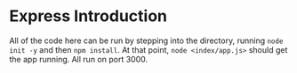# Express Introduction
All of the code here can be run by stepping into the directory, running `node init -y` and then `npm install`. At that point, `node <index/app.js>` should get the app running. All run on port 3000.